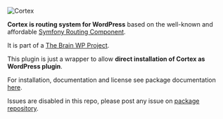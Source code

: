 ![Cortex][1]

**Cortex is routing system for WordPress** based on the well-known and affordable [Symfony Routing Component][2].

It is part of a [The Brain WP Project][3].

This plugin is just a wrapper to allow **direct installation of Cortex as WordPress plugin**.

For installation, documentation and license see package documentation [here][4].

Issues are disabled in this repo, please post any issue on [package repository][5].


  [1]: https://googledrive.com/host/0Bxo4bHbWEkMscmJNYkx6YXctaWM/cortex.png
  [2]: http://symfony.com/doc/current/components/routing/introduction.html
  [3]: http://giuseppe-mazzapica.github.io/Brain/
  [4]: http://giuseppe-mazzapica.github.io/Cortex/index.html
  [5]: https://github.com/Giuseppe-Mazzapica/Cortex
